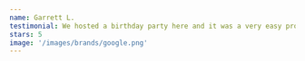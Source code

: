 ```yaml
---
name: Garrett L.
testimonial: We hosted a birthday party here and it was a very easy process, the kids enjoyed it. Also take weekly lessons and our kids have learned so much, so fast. Highly recommend!
stars: 5
image: '/images/brands/google.png'
---
```

